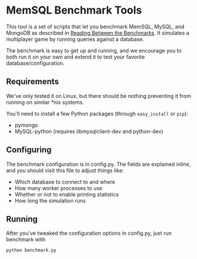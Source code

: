 MemSQL Benchmark Tools
======================

This tool is a set of scripts that let you benchmark MemSQL, MySQL, and MongoDB as described in [Reading Between the Benchmarks](http://developers.memsql.com/blog/reading-between-the-benchmarks/). It simulates a multiplayer 
game by running queries against a database.

The benchmark is easy to get up and running, and we encourage you to both run it on your own and extend it to test your favorite database/configuration.

Requirements
------------

We've only tested it on Linux, but there should be nothing preventing it from running on similar \*nix systems. 

You'll need to install a few Python packages (through ``easy_install`` or ``pip``):

 + pymongo
 + MySQL-python  (requires libmysqlclient-dev and python-dev)


Configuring
-----------

The benchmark configuration is in config.py. The fields are explained inline, and you should visit this
file to adjust things like:

 + Which database to connect to and where
 + How many worker processes to use
 + Whether or not to enable printing statistics
 + How long the simulation runs

Running
-------

After you've tweaked the configuration options in config.py, just run benchmark with
```
python benchmark.py
```
